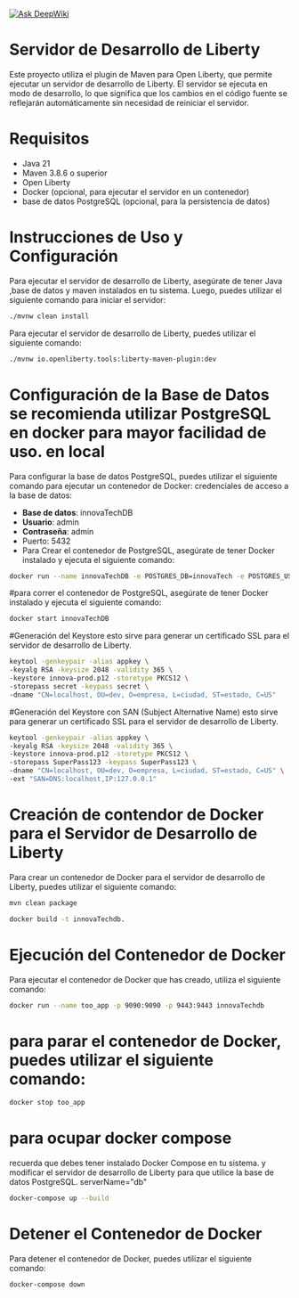[![Ask DeepWiki](https://deepwiki.com/badge.svg)](https://deepwiki.com/alkeys/glowing-guacamole)
# Servidor de Desarrollo de Liberty
Este proyecto utiliza el plugin de Maven para Open Liberty, que permite ejecutar un servidor de desarrollo de Liberty. 
El servidor se ejecuta en modo de desarrollo, lo que significa que los cambios en el código fuente se reflejarán automáticamente
sin necesidad de reiniciar el servidor.

# Requisitos
- Java 21 
- Maven 3.8.6 o superior
- Open Liberty
- Docker (opcional, para ejecutar el servidor en un contenedor) 
- base de datos PostgreSQL (opcional, para la persistencia de datos) 

# Instrucciones de Uso y Configuración
Para ejecutar el servidor de desarrollo de Liberty, asegúrate de tener Java ,base de datos y maven  instalados en tu sistema.
Luego, puedes utilizar el siguiente comando para iniciar el servidor:

```bash
./mvnw clean install
```
Para ejecutar el servidor de desarrollo de Liberty, puedes utilizar el siguiente comando:

```bash
./mvnw io.openliberty.tools:liberty-maven-plugin:dev
```

# Configuración de la Base de Datos se recomienda utilizar PostgreSQL en docker para mayor facilidad de uso. en local
Para configurar la base de datos PostgreSQL, puedes utilizar el siguiente comando para ejecutar un contenedor de Docker:
credenciales de acceso a la base de datos:
- **Base de datos**: innovaTechDB
- **Usuario**: admin
- **Contraseña**: admin
- Puerto: 5432
- Para Crear el contenedor de PostgreSQL, asegúrate de tener Docker instalado y ejecuta el siguiente comando:
```bash
docker run --name innovaTechDB -e POSTGRES_DB=innovaTech -e POSTGRES_USER=admin -e POSTGRES_PASSWORD=admin -p 5432:5432 -d postgres
```
#para correr el contenedor de PostgreSQL, asegúrate de tener Docker instalado y ejecuta el siguiente comando:
```bash
docker start innovaTechDB
```


#Generación del Keystore esto sirve para generar un certificado SSL para el servidor de desarrollo de Liberty.
```bash
keytool -genkeypair -alias appkey \
-keyalg RSA -keysize 2048 -validity 365 \
-keystore innova-prod.p12 -storetype PKCS12 \
-storepass secret -keypass secret \
-dname "CN=localhost, OU=dev, O=empresa, L=ciudad, ST=estado, C=US"
```

#Generación del Keystore con SAN (Subject Alternative Name) esto sirve para generar un certificado SSL para el servidor de desarrollo de Liberty. 
```bash
keytool -genkeypair -alias appkey \
-keyalg RSA -keysize 2048 -validity 365 \
-keystore innova-prod.p12 -storetype PKCS12 \
-storepass SuperPass123 -keypass SuperPass123 \
-dname "CN=localhost, OU=dev, O=empresa, L=ciudad, ST=estado, C=US" \
-ext "SAN=DNS:localhost,IP:127.0.0.1"
```


# Creación de contendor de Docker para el Servidor de Desarrollo de Liberty 
Para crear un contenedor de Docker para el servidor de desarrollo de Liberty, puedes utilizar el siguiente comando:
```bash
mvn clean package
```

```bash
docker build -t innovaTechdb.
```

# Ejecución del Contenedor de Docker
Para ejecutar el contenedor de Docker que has creado, utiliza el siguiente comando:

```bash 
docker run --name too_app -p 9090:9090 -p 9443:9443 innovaTechdb
```
# para parar el contenedor de Docker, puedes utilizar el siguiente comando:

```bash
docker stop too_app
```


# para ocupar docker compose
recuerda que debes tener instalado Docker Compose en tu sistema. 
y modificar el servidor de desarrollo de Liberty para que utilice la base de datos PostgreSQL.
serverName="db"
```bash
docker-compose up --build
```
# Detener el Contenedor de Docker
Para detener el contenedor de Docker, puedes utilizar el siguiente comando:

```bash 
docker-compose down
```



